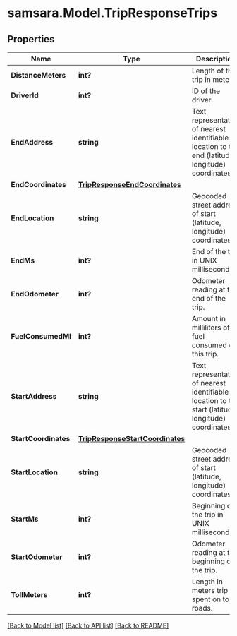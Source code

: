 # samsara.Model.TripResponseTrips
## Properties

Name | Type | Description | Notes
------------ | ------------- | ------------- | -------------
**DistanceMeters** | **int?** | Length of the trip in meters. | [optional] 
**DriverId** | **int?** | ID of the driver. | [optional] 
**EndAddress** | **string** | Text representation of nearest identifiable location to the end (latitude, longitude) coordinates. | [optional] 
**EndCoordinates** | [**TripResponseEndCoordinates**](TripResponseEndCoordinates.md) |  | [optional] 
**EndLocation** | **string** | Geocoded street address of start (latitude, longitude) coordinates. | [optional] 
**EndMs** | **int?** | End of the trip in UNIX milliseconds. | [optional] 
**EndOdometer** | **int?** | Odometer reading at the end of the trip. | [optional] 
**FuelConsumedMl** | **int?** | Amount in milliliters of fuel consumed on this trip. | [optional] 
**StartAddress** | **string** | Text representation of nearest identifiable location to the start (latitude, longitude) coordinates. | [optional] 
**StartCoordinates** | [**TripResponseStartCoordinates**](TripResponseStartCoordinates.md) |  | [optional] 
**StartLocation** | **string** | Geocoded street address of start (latitude, longitude) coordinates. | [optional] 
**StartMs** | **int?** | Beginning of the trip in UNIX milliseconds. | [optional] 
**StartOdometer** | **int?** | Odometer reading at the beginning of the trip. | [optional] 
**TollMeters** | **int?** | Length in meters trip spent on toll roads. | [optional] 

[[Back to Model list]](../README.md#documentation-for-models) [[Back to API list]](../README.md#documentation-for-api-endpoints) [[Back to README]](../README.md)

